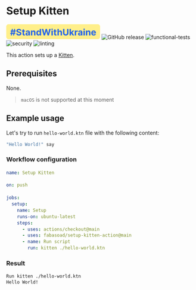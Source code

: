 # Setup Kitten

[![Stand With Ukraine](https://raw.githubusercontent.com/vshymanskyy/StandWithUkraine/main/badges/StandWithUkraine.svg)](https://stand-with-ukraine.pp.ua)
![GitHub release](https://img.shields.io/github/v/release/fabasoad/setup-kitten-action?include_prereleases)
![functional-tests](https://github.com/fabasoad/setup-kitten-action/actions/workflows/functional-tests.yml/badge.svg)
![security](https://github.com/fabasoad/setup-kitten-action/actions/workflows/security.yml/badge.svg)
![linting](https://github.com/fabasoad/setup-kitten-action/actions/workflows/linting.yml/badge.svg)

This action sets up a [Kitten](http://kittenlang.org/).

## Prerequisites

None.

> `macOS` is not supported at this moment

## Example usage

Let's try to run `hello-world.ktn` file with the following content:

```haskell
"Hello World!" say
```

### Workflow configuration

```yaml
name: Setup Kitten

on: push

jobs:
  setup:
    name: Setup
    runs-on: ubuntu-latest
    steps:
      - uses: actions/checkout@main
      - uses: fabasoad/setup-kitten-action@main
      - name: Run script
        run: kitten ./hello-world.ktn
```

### Result

```shell
Run kitten ./hello-world.ktn
Hello World!
```

